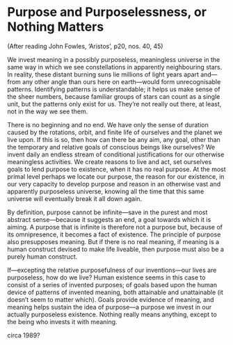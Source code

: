 # Purpose and Purposelessness, or Nothing Matters

(After reading John Fowles, ‘Aristos’, p20, nos. 40, 45)

We invest meaning in a possibly purposeless, meaningless universe in the same way in which we see constellations in apparently neighbouring stars. In reality, these distant burning suns lie millions of light years apart and—from any other angle than ours here on earth—would form unrecognisable patterns. Identifying patterns is understandable; it helps us make sense of the sheer numbers, because familiar groups of stars can count as a single unit, but the patterns only exist for us. They’re not really out there, at least, not in the way we see them.

There is no beginning and no end. We have only the sense of duration caused by the rotations, orbit, and finite life of ourselves and the planet we live upon. If this is so, then how can there be any aim, any goal, other than the temporary and relative goals of conscious beings like ourselves? We invent daily an endless stream of conditional justifications for our otherwise meaningless activities. We create reasons to live and act, set ourselves goals to lend purpose to existence, when it has no real purpose. At the most primal level perhaps we locate our purpose, the reason for our existence, in our very capacity to develop purpose and reason in an otherwise vast and apparently purposeless universe, knowing all the time that this same universe will eventually break it all down again.

By definition, purpose cannot be infinite—save in the purest and most abstract sense—because it suggests an end, a goal towards which it is aiming. A purpose that is infinite is therefore not a purpose but, because of its omnipresence, it becomes a fact of existence. The principle of purpose also presupposes meaning. But if there is no real meaning, if meaning is a human construct devised to make life liveable, then purpose must also be a purely human construct.

If—excepting the relative purposefulness of our inventions—our lives are purposeless, how do we live? Human existence seems in this case to consist of a series of invented purposes; of goals based upon the human device of patterns of invented meaning, both attainable and unattainable (it doesn’t seem to matter which). Goals provide evidence of meaning, and meaning helps sustain the idea of purpose—a purpose we invest in our actually purposeless existence. Nothing really means anything, except to the being who invests it with meaning.

circa 1989?
